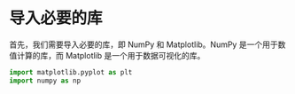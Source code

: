 # 导入必要的库

首先，我们需要导入必要的库，即 NumPy 和 Matplotlib。NumPy 是一个用于数值计算的库，而 Matplotlib 是一个用于数据可视化的库。

```python
import matplotlib.pyplot as plt
import numpy as np
```

